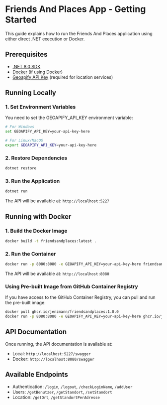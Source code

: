 # Friends And Places App - Getting Started

This guide explains how to run the Friends And Places application using either direct .NET execution or Docker.

## Prerequisites

- [.NET 8.0 SDK](https://dotnet.microsoft.com/download/dotnet/8.0)
- [Docker](https://www.docker.com/products/docker-desktop/) (if using Docker)
- [Geoapify API Key](https://www.geoapify.com/) (required for location services)

## Running Locally

### 1. Set Environment Variables

You need to set the GEOAPIFY_API_KEY environment variable:

```bash
# For Windows
set GEOAPIFY_API_KEY=your-api-key-here

# For Linux/MacOS
export GEOAPIFY_API_KEY=your-api-key-here
```

### 2. Restore Dependencies

```bash
dotnet restore
```

### 3. Run the Application

```bash
dotnet run
```

The API will be available at: `http://localhost:5227`

## Running with Docker

### 1. Build the Docker Image

```bash
docker build -t friendsandplaces:latest .
```

### 2. Run the Container

```bash
docker run -p 8080:8080 -e GEOAPIFY_API_KEY=your-api-key-here friendsandplaces:latest
```

The API will be available at: `http://localhost:8080`

### Using Pre-built Image from GitHub Container Registry

If you have access to the GitHub Container Registry, you can pull and run the pre-built image:

```bash
docker pull ghcr.io/jenzmann/friendsandplaces:1.0.0
docker run -p 8080:8080 -e GEOAPIFY_API_KEY=your-api-key-here ghcr.io/jenzmann/friendsandplaces:1.0.0
```

## API Documentation

Once running, the API documentation is available at:
- Local: `http://localhost:5227/swagger`
- Docker: `http://localhost:8080/swagger`

## Available Endpoints

- Authentication: `/login`, `/logout`, `/checkLoginName`, `/addUser`
- Users: `/getBenutzer`, `/getStandort`, `/setStandort`
- Location: `/getOrt`, `/getStandortPerAdresse`